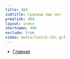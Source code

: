 ```yaml
---
title: 404
subtitle: Сраницы еще нет
prmalink: 404
layout: index
shortname: 404
exclude: true
video: media/lastik-vhs.gif
---
```


+ [Главная](index)
